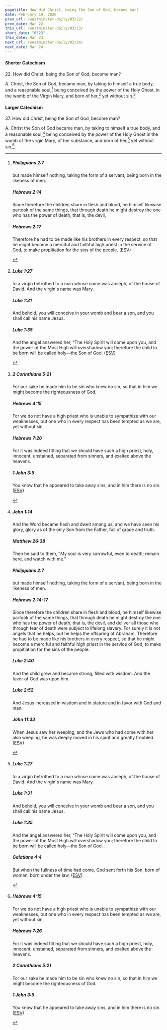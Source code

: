 ```yaml
---
pagetitle: How did Christ, being the Son of God, become man?
date: February 19, 2020
prev_url: /westminster-daily/03/22/
prev_date: Mar 22
this_url: /westminster-daily/03/23/
short_date: "0323"
this_date: Mar 23
next_url: /westminster-daily/03/24/
next_date: Mar 24
---
```


#### Shorter Catechism

22\. How did Christ, being the Son of God, become man?

A. Christ, the Son of God, became man, by taking to himself a true body, and a reasonable soul,[^fnref:wsc1] being conceived by the power of the Holy Ghost, in the womb of the Virgin Mary, and born of her,[^fnref:wsc2] yet without sin.[^fnref:wsc3]


[^fnref:wsc1]: <div class="esv"><h5>Philippians 2:7</h5> <div class="esv-text"><p id="p50002007.01-1">but made himself nothing, taking the form of a servant, being born in the likeness of men.</p> </div><h5>Hebrews 2:14</h5> <div class="esv-text"><p id="p58002014.01-2">Since therefore the children share in flesh and blood, he himself likewise partook of the same things, that through death he might destroy the one who has the power of death, that is, the devil,</p> </div><h5>Hebrews 2:17</h5> <div class="esv-text"><p id="p58002017.01-3">Therefore he had to be made like his brothers in every respect, so that he might become a merciful and faithful high priest in the service of God, to make propitiation for the sins of the people.  (<a href="http://www.esv.org" class="copyright">ESV</a>)</p> </div> </div>

[^fnref:wsc2]: <div class="esv"><h5>Luke 1:27</h5> <div class="esv-text"><p id="p42001027.01-1">to a virgin betrothed to a man whose name was Joseph, of the house of David. And the virgin's name was Mary.</p> </div><h5>Luke 1:31</h5> <div class="esv-text"><p id="p42001031.01-2">And behold, you will conceive in your womb and bear a son, and you shall call his name Jesus.</p> </div><h5>Luke 1:35</h5> <div class="esv-text"><p id="p42001035.01-3">And the angel answered her, &#8220;The Holy Spirit will come upon you, and the power of the Most High will overshadow you; therefore the child to be born will be called holy&#8212;the Son of God.  (<a href="http://www.esv.org" class="copyright">ESV</a>)</p> </div> </div>

[^fnref:wsc3]: <div class="esv"><h5>2 Corinthians 5:21</h5> <div class="esv-text"><p id="p47005021.01-1">For our sake he made him to be sin who knew no sin, so that in him we might become the righteousness of God.</p> </div><h5>Hebrews 4:15</h5> <div class="esv-text"><p id="p58004015.01-2">For we do not have a high priest who is unable to sympathize with our weaknesses, but one who in every respect has been tempted as we are, yet without sin.</p> </div><h5>Hebrews 7:26</h5> <div class="esv-text"><p id="p58007026.01-3">For it was indeed fitting that we should have such a high priest, holy, innocent, unstained, separated from sinners, and exalted above the heavens.</p> </div><h5>1 John 3:5</h5> <div class="esv-text"><p id="p62003005.01-4">You know that he appeared to take away sins, and in him there is no sin.  (<a href="http://www.esv.org" class="copyright">ESV</a>)</p> </div> </div>


#### Larger Catechism

37\. How did Christ, being the Son of God, become man?

A. Christ the Son of God became man, by taking to himself a true body, and a reasonable soul,[^fnref:wlc1] being conceived by the power of the Holy Ghost in the womb of the virgin Mary, of her substance, and born of her,[^fnref:wlc2] yet without sin.[^fnref:wlc3]


[^fnref:wlc1]: <div class="esv"><h5>John 1:14</h5> <div class="esv-text"><p id="p43001014.01-1">And the Word became flesh and dwelt among us, and we have seen his glory, glory as of the only Son from the Father, full of grace and truth.</p> </div><h5>Matthew 26:38</h5> <div class="esv-text"><p id="p40026038.01-2">Then he said to them, <span class="woc">&#8220;My soul is very sorrowful, even to death; remain here, and watch with me.&#8221;</span></p> </div><h5>Philippians 2:7</h5> <div class="esv-text"><p id="p50002007.01-3">but made himself nothing, taking the form of a servant, being born in the likeness of men.</p> </div><h5>Hebrews 2:14-17</h5> <div class="esv-text"><p id="p58002014.01-4">Since therefore the children share in flesh and blood, he himself likewise partook of the same things, that through death he might destroy the one who has the power of death, that is, the devil, and deliver all those who through fear of death were subject to lifelong slavery. For surely it is not angels that he helps, but he helps the offspring of Abraham. Therefore he had to be made like his brothers in every respect, so that he might become a merciful and faithful high priest in the service of God, to make propitiation for the sins of the people.</p> </div><h5>Luke 2:40</h5> <div class="esv-text"><p id="p42002040.01-5">And the child grew and became strong, filled with wisdom. And the favor of God was upon him.</p> </div><h5>Luke 2:52</h5> <div class="esv-text"><p id="p42002052.01-6">And Jesus increased in wisdom and in stature and in favor with God and man.</p> </div><h5>John 11:33</h5> <div class="esv-text"><p id="p43011033.01-7">When Jesus saw her weeping, and the Jews who had come with her also weeping, he was deeply moved in his spirit and greatly troubled.  (<a href="http://www.esv.org" class="copyright">ESV</a>)</p> </div> </div>

[^fnref:wlc2]: <div class="esv"><h5>Luke 1:27</h5> <div class="esv-text"><p id="p42001027.01-1">to a virgin betrothed to a man whose name was Joseph, of the house of David. And the virgin's name was Mary.</p> </div><h5>Luke 1:31</h5> <div class="esv-text"><p id="p42001031.01-2">And behold, you will conceive in your womb and bear a son, and you shall call his name Jesus.</p> </div><h5>Luke 1:35</h5> <div class="esv-text"><p id="p42001035.01-3">And the angel answered her, &#8220;The Holy Spirit will come upon you, and the power of the Most High will overshadow you; therefore the child to be born will be called holy&#8212;the Son of God.</p> </div><h5>Galatians 4:4</h5> <div class="esv-text"><p id="p48004004.01-4">But when the fullness of time had come, God sent forth his Son, born of woman, born under the law,  (<a href="http://www.esv.org" class="copyright">ESV</a>)</p> </div> </div>

[^fnref:wlc3]: <div class="esv"><h5>Hebrews 4:15</h5> <div class="esv-text"><p id="p58004015.01-1">For we do not have a high priest who is unable to sympathize with our weaknesses, but one who in every respect has been tempted as we are, yet without sin.</p> </div><h5>Hebrews 7:26</h5> <div class="esv-text"><p id="p58007026.01-2">For it was indeed fitting that we should have such a high priest, holy, innocent, unstained, separated from sinners, and exalted above the heavens.</p> </div><h5>2 Corinthians 5:21</h5> <div class="esv-text"><p id="p47005021.01-3">For our sake he made him to be sin who knew no sin, so that in him we might become the righteousness of God.</p> </div><h5>1 John 3:5</h5> <div class="esv-text"><p id="p62003005.01-4">You know that he appeared to take away sins, and in him there is no sin.  (<a href="http://www.esv.org" class="copyright">ESV</a>)</p> </div> </div>

